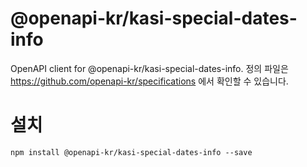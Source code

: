 # @openapi-kr/kasi-special-dates-info
OpenAPI client for @openapi-kr/kasi-special-dates-info.
정의 파일은 https://github.com/openapi-kr/specifications 에서 확인할 수 있습니다.

# 설치
```
npm install @openapi-kr/kasi-special-dates-info --save
```

